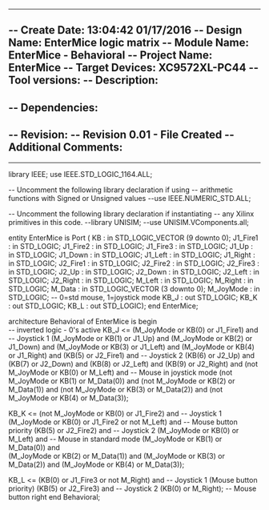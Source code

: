 ----------------------------------------------------------------------------------
-- Create Date:    13:04:42 01/17/2016 
-- Design Name:    EnterMice logic matrix
-- Module Name:    EnterMice - Behavioral 
-- Project Name:   EnterMice
-- Target Devices: XC9572XL-PC44
-- Tool versions: 
-- Description: 
--
-- Dependencies: 
--
-- Revision: 
-- Revision 0.01 - File Created
-- Additional Comments: 
--
----------------------------------------------------------------------------------
library IEEE;
use IEEE.STD_LOGIC_1164.ALL;

-- Uncomment the following library declaration if using
-- arithmetic functions with Signed or Unsigned values
--use IEEE.NUMERIC_STD.ALL;

-- Uncomment the following library declaration if instantiating
-- any Xilinx primitives in this code.
--library UNISIM;
--use UNISIM.VComponents.all;

entity EnterMice is
    Port ( KB : in  STD_LOGIC_VECTOR (9 downto 0);
           J1_Fire1 : in  STD_LOGIC;
           J1_Fire2 : in  STD_LOGIC;
           J1_Fire3 : in  STD_LOGIC; 
           J1_Up : in  STD_LOGIC;
           J1_Down : in  STD_LOGIC;
           J1_Left : in  STD_LOGIC;
           J1_Right : in  STD_LOGIC;
           J2_Fire1 : in  STD_LOGIC;
           J2_Fire2 : in  STD_LOGIC;
           J2_Fire3 : in  STD_LOGIC;
           J2_Up : in  STD_LOGIC;
           J2_Down : in  STD_LOGIC;
           J2_Left : in  STD_LOGIC;
           J2_Right : in  STD_LOGIC;
           M_Left : in  STD_LOGIC;
           M_Right : in  STD_LOGIC;
           M_Data : in  STD_LOGIC_VECTOR (3 downto 0);
           M_JoyMode : in  STD_LOGIC; -- 0=std mouse, 1=joystick mode
           KB_J : out  STD_LOGIC;
           KB_K : out  STD_LOGIC;
           KB_L : out  STD_LOGIC);
end EnterMice;

architecture Behavioral of EnterMice is
begin												
-- inverted logic - 0's active
  KB_J  <=  (M_JoyMode or KB(0) or J1_Fire1) and                -- Joystick 1
            (M_JoyMode or KB(1) or J1_Up) and
            (M_JoyMode or KB(2) or J1_Down) and
            (M_JoyMode or KB(3) or J1_Left) and
            (M_JoyMode or KB(4) or J1_Right) and
            (KB(5) or J2_Fire1) and                             -- Joystick 2
            (KB(6) or J2_Up) and
            (KB(7) or J2_Down) and 
            (KB(8) or J2_Left) and
            (KB(9) or J2_Right) and
            (not M_JoyMode or KB(0) or M_Left) and              -- Mouse in joystick mode
            (not M_JoyMode or KB(1) or M_Data(0)) and
            (not M_JoyMode or KB(2) or M_Data(1)) and
            (not M_JoyMode or KB(3) or M_Data(2)) and
            (not M_JoyMode or KB(4) or M_Data(3));
				
  KB_K  <=  (not M_JoyMode or KB(0) or J1_Fire2) and            -- Joystick 1
            (M_JoyMode or KB(0) or J1_Fire2 or not M_Left) and  -- Mouse button priority
            (KB(5) or J2_Fire2) and                             -- Joystick 2
            (M_JoyMode or KB(0) or M_Left) and                  -- Mouse in standard mode
            (M_JoyMode or KB(1) or M_Data(0)) and		
            (M_JoyMode or KB(2) or M_Data(1)) and
            (M_JoyMode or KB(3) or M_Data(2)) and
            (M_JoyMode or KB(4) or M_Data(3));
				
  KB_L  <=  (KB(0) or J1_Fire3 or not M_Right) and              -- Joystick 1 (Mouse button priority)
	    (KB(5) or J2_Fire3) and                             -- Joystick 2
            (KB(0) or M_Right);					-- Mouse button right
end Behavioral;

